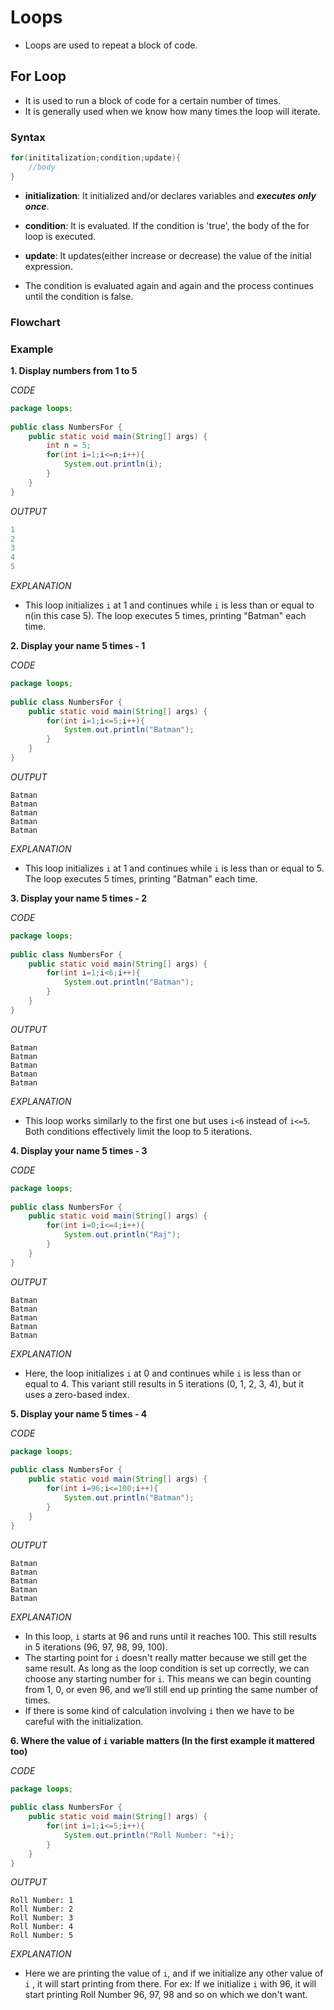 # Loops
- Loops are used to repeat a block of code.

## For Loop
- It is used to run a block of code for a certain number of times.
- It is generally used when we know how many times the loop will iterate.

### Syntax
```java
for(inititalization;condition;update){
	//body
}
```
- **initialization**: It initialized and/or declares variables and ***executes only once***.
- **condition**: It is evaluated. If the condition is 'true', the body of the for loop is executed.
- **update**: It updates(either increase or decrease) the value of the initial expression.

- The condition is evaluated again and again and the process continues until the condition is false.
### Flowchart

### Example

**1. Display numbers from 1 to 5**

*CODE*

```java
package loops;  
  
public class NumbersFor {  
    public static void main(String[] args) {  
        int n = 5;  
        for(int i=1;i<=n;i++){  
            System.out.println(i);  
        }  
    }  
}
```

*OUTPUT*

```java
1
2
3
4
5
```

*EXPLANATION*
- This loop initializes `i` at 1 and continues while `i` is less than or equal to n(in this case 5). The loop executes 5 times, printing "Batman" each time.

**2. Display your name 5 times - 1**

*CODE*

```java
package loops;  
  
public class NumbersFor {  
    public static void main(String[] args) {  
        for(int i=1;i<=5;i++){  
            System.out.println("Batman");  
        }  
    }  
}
```

*OUTPUT*

```
Batman
Batman
Batman
Batman
Batman
```

*EXPLANATION*
- This loop initializes `i` at 1 and continues while `i` is less than or equal to 5. The loop executes 5 times, printing "Batman" each time.

**3. Display your name 5 times - 2**

*CODE*

```java
package loops;  
  
public class NumbersFor {  
    public static void main(String[] args) {  
        for(int i=1;i<6;i++){  
            System.out.println("Batman");  
        }  
    }  
}
```

*OUTPUT*

```
Batman
Batman
Batman
Batman
Batman
```

*EXPLANATION*
- This loop works similarly to the first one but uses `i<6` instead of `i<=5`. Both conditions effectively limit the loop to 5 iterations.

**4. Display your name 5 times - 3**

*CODE*

```java
package loops;  
  
public class NumbersFor {  
    public static void main(String[] args) {  
        for(int i=0;i<=4;i++){  
            System.out.println("Raj");  
        }  
    }  
}
```

*OUTPUT*

```
Batman
Batman
Batman
Batman
Batman
```

*EXPLANATION*
- Here, the loop initializes `i` at 0 and continues while `i` is less than or equal to 4. This variant still results in 5 iterations (0, 1, 2, 3, 4), but it uses a zero-based index.

**5. Display your name 5 times - 4**

*CODE*

```java
package loops;  
  
public class NumbersFor {  
    public static void main(String[] args) {  
        for(int i=96;i<=100;i++){  
            System.out.println("Batman");  
        }  
    }  
}
```

*OUTPUT*

```
Batman
Batman
Batman
Batman
Batman
```

*EXPLANATION*
- In this loop, `i` starts at 96 and runs until it reaches 100. This still results in 5 iterations (96, 97, 98, 99, 100).
- The starting point for `i` doesn't really matter because we still get the same result. As long as the loop condition is set up correctly, we can choose any starting number for `i`. This means we can begin counting from 1, 0, or even 96, and we’ll still end up printing the same number of times.
- If there is some kind of calculation involving `i` then we have to be careful with the initialization.

**6. Where the value of `i` variable matters (In the first example it mattered too)**

*CODE*

```java
package loops;  
  
public class NumbersFor {  
    public static void main(String[] args) {  
        for(int i=1;i<=5;i++){  
            System.out.println("Roll Number: "+i);  
        }  
    }  
}
```

*OUTPUT*

```
Roll Number: 1
Roll Number: 2
Roll Number: 3
Roll Number: 4
Roll Number: 5
```

*EXPLANATION*
- Here we are printing the value of `i`, and if we initialize any other value of `i` , it will start printing from there. For ex: If we initialize `i` with 96, it will start printing Roll Number 96, 97, 98 and so on which we don't want.